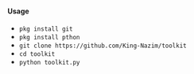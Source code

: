 #### Usage

* `pkg install git`
* `pkg install pthon`
* `git clone https://github.com/King-Nazim/toolkit`
* `cd toolkit`
* `python toolkit.py`


